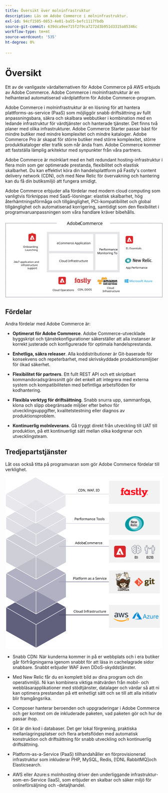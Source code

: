 ```yaml
---
title: Översikt över molninfrastruktur
description: Läs om Adobe Commerce i molninfrastruktur.
exl-id: 94cf1505-0853-4e01-ba55-befc1117fbdb
source-git-commit: 639dca9ee715f2f9ca7272d3b951d3315a85346c
workflow-type: tm+mt
source-wordcount: '535'
ht-degree: 0%

---
```


# Översikt

Ett av de vanligaste värdalternativen för Adobe Commerce på AWS erbjuds av Adobe Commerce. Adobe Commerce i molninfrastruktur är en helhanterad automatiserad värdplattform för Adobe Commerce-program.

Adobe Commerce i molninfrastruktur är en lösning för att hantera plattforms-as-service (PaaS) som möjliggör snabb driftsättning av fullt anpassningsbara, säkra och skalbara webbutiker i kombination med en ledande infrastruktur för värdtjänster och hanterade tjänster. Det finns två planer med olika infrastrukturer. Adobe Commerce Starter passar bäst för mindre butiker med mindre komplexitet och mindre kataloger. Adobe Commerce Pro är skapat för större butiker med större komplexitet, större produktkataloger eller trafik som når ända fram. Adobe Commerce kommer att fastställa lämplig arkitektur med synpunkter från våra partners.

Adobe Commerce är molnklart med en helt redundant hosting-infrastruktur i flera moln som ger optimerade prestanda, flexibilitet och elastisk skalbarhet. Du kan effektivt köra din handelsplattform på Fastly&#39;s content delivery network (CDN), och med New Relic för övervakning och hantering kan du få din butiksmiljö att fungera smidigt.

Adobe Commerce erbjuder alla fördelar med modern cloud computing som vanligtvis förknippas med SaaS-lösningar: elastisk skalbarhet, hög återhämtningsförmåga och tillgänglighet, PCI-kompatibilitet och global tillgänglighet och automatiserad korrigering, samtidigt som den flexibilitet i programvaruanpassningen som våra handlare kräver bibehålls.

![Bild som visar arkitektoniska element i Adobe Commerce på molninfrastruktur](../../../assets/playbooks/adobe-commerce-cloud-infrastructure.svg)

## Fördelar

Andra fördelar med Adobe Commerce är:

- **Optimerat för Adobe Commerce**. Adobe Commerce-utvecklade byggskript och tjänstekonfigurationer säkerställer att alla instanser är korrekt justerade och konfigurerade för optimala handelsprestanda.

- **Enhetliga, säkra releaser**. Alla koddistributioner är Git-baserade för konsekvens och repeterbarhet, med skrivskyddade produktionsmiljöer för ökad säkerhet.

- **Flexibilitet för partners**. Ett fullt REST API och ett skriptbart kommandoradsgränssnitt gör det enkelt att integrera med externa system och kompatibiliteten med befintliga arbetsflöden för kodhantering.

- **Flexibla verktyg för driftsättning**. Snabb snurra upp, sammanfoga, klona och slipp obegränsade miljöer efter behov för utvecklingsuppgifter, kvalitetstestning eller diagnos av produktionsproblem.

- **Kontinuerlig molnleverans**. Gå tryggt direkt från utveckling till UAT till produktion, på ett kontinuerligt sätt mellan olika kodgrenar och utvecklingsteam.

## Tredjepartstjänster

Låt oss också titta på programvaran som gör Adobe Commerce fördelar till verklighet.

![Bild som visar Adobe Commerce i molninfrastrukturens teknikstack](../../../assets/playbooks/cloud-tech-stack.svg)

- Snabb CDN: När kunderna kommer in på er webbplats och i era butiker går förfrågningarna igenom snabbt för att läsa in cachelagrade sidor snabbare. Snabbt erbjuder WAF även DDoS-skyddstjänster.

- Med New Relic får du en komplett bild av dina program och din operativmiljö. Ni kan kombinera viktiga mätvärden från mobil- och webbläsarapplikationer med stödtjänster, datalager och värdar så att ni kan optimera prestandan på ett enhetligt sätt och se till att alla initiativ blir framgångsrika.

- Composer hanterar beroenden och uppgraderingar i Adobe Commerce och ger kontext om de inkluderade paketen, vad paketen gör och hur de passar ihop.

- Git är din kod i databaser. Det ger lokal förgrening, praktiska mellanlagringsplatser och flera arbetsflöden med automatisk konstruktion och driftsättning för snabb utveckling och kontinuerlig driftsättning.

- Platform-as-a-Service (PaaS) tillhandahåller en förprovisionerad infrastruktur som inkluderar PHP, MySQL, Redis, [!DNL RabbitMQ]och Elasticsearch.

- AWS eller Azure:s molnhosting driver den underliggande infrastruktur-som-en-Service (IaaS), som erbjuder en skalbar och säker miljö för onlineförsäljning och -detaljhandel.
